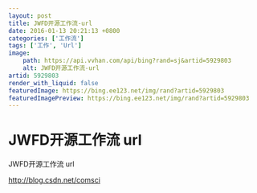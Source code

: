 ```yaml
---
layout: post
title: JWFD开源工作流-url
date: 2016-01-13 20:21:13 +0800
categories: ['工作流']
tags: ['工作', 'Url']
image:
    path: https://api.vvhan.com/api/bing?rand=sj&artid=5929803
    alt: JWFD开源工作流-url
artid: 5929803
render_with_liquid: false
featuredImage: https://bing.ee123.net/img/rand?artid=5929803
featuredImagePreview: https://bing.ee123.net/img/rand?artid=5929803
---
```


# JWFD开源工作流 url

JWFD开源工作流 url

<http://blog.csdn.net/comsci>